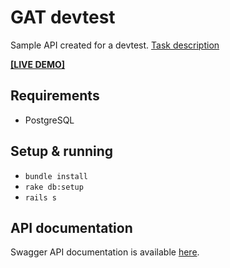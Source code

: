 # GAT devtest

Sample API created for a devtest. [Task description](https://github.com/pbc/devtest)

**[[LIVE DEMO]](https://gat-devtest.herokuapp.com)**

## Requirements
- PostgreSQL

## Setup & running
- `bundle install`
- `rake db:setup`
- `rails s`

## API documentation
Swagger API documentation is available [here](http://petstore.swagger.io/?url=https://raw.githubusercontent.com/pastDexter/gat_devtest/master/doc/api_docs.yaml?).
